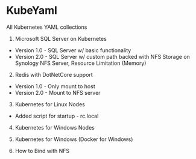 # KubeYaml
All Kubernetes YAML collections

1. Microsoft SQL Server on Kubernetes
- Version 1.0 - SQL Server w/ basic functionality
- Version 2.0 - SQL Server w/ custom path backed with NFS Storage on Synology NFS Server, Resource Limitation (Memory)

2. Redis with DotNetCore support
- Version 1.0 - Only mount to host
- Version 2.0 - Mount to NFS server

3. Kubernetes for Linux Nodes
- Added script for startup - rc.local

4. Kubernetes for Windows Nodes

5. Kubernetes for Windows (Docker for Windows)

6. How to Bind with NFS